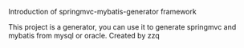 Introduction of springmvc-mybatis-generator framework

This project is a generator, you can use it to generate springmvc and mybatis from mysql or oracle.
Created by zzq
